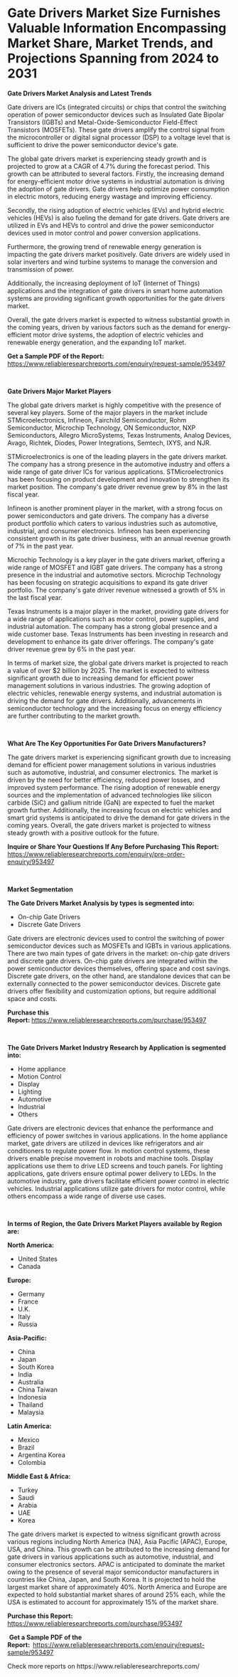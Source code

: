 <p><h1>Gate Drivers Market Size Furnishes Valuable Information Encompassing Market Share, Market Trends, and Projections Spanning from 2024 to 2031</h1></p><p><strong>Gate Drivers Market Analysis and Latest Trends</strong></p>
<p><p>Gate drivers are ICs (integrated circuits) or chips that control the switching operation of power semiconductor devices such as Insulated Gate Bipolar Transistors (IGBTs) and Metal-Oxide-Semiconductor Field-Effect Transistors (MOSFETs). These gate drivers amplify the control signal from the microcontroller or digital signal processor (DSP) to a voltage level that is sufficient to drive the power semiconductor device's gate.</p><p>The global gate drivers market is experiencing steady growth and is projected to grow at a CAGR of 4.7% during the forecast period. This growth can be attributed to several factors. Firstly, the increasing demand for energy-efficient motor drive systems in industrial automation is driving the adoption of gate drivers. Gate drivers help optimize power consumption in electric motors, reducing energy wastage and improving efficiency.</p><p>Secondly, the rising adoption of electric vehicles (EVs) and hybrid electric vehicles (HEVs) is also fueling the demand for gate drivers. Gate drivers are utilized in EVs and HEVs to control and drive the power semiconductor devices used in motor control and power conversion applications.</p><p>Furthermore, the growing trend of renewable energy generation is impacting the gate drivers market positively. Gate drivers are widely used in solar inverters and wind turbine systems to manage the conversion and transmission of power.</p><p>Additionally, the increasing deployment of IoT (Internet of Things) applications and the integration of gate drivers in smart home automation systems are providing significant growth opportunities for the gate drivers market.</p><p>Overall, the gate drivers market is expected to witness substantial growth in the coming years, driven by various factors such as the demand for energy-efficient motor drive systems, the adoption of electric vehicles and renewable energy generation, and the expanding IoT market.</p></p>
<p><strong>Get a Sample PDF of the Report:&nbsp;</strong> <a href="https://www.reliableresearchreports.com/enquiry/request-sample/953497">https://www.reliableresearchreports.com/enquiry/request-sample/953497</a></p>
<p>&nbsp;</p>
<p><strong>Gate Drivers Major Market Players</strong></p>
<p><p>The global gate drivers market is highly competitive with the presence of several key players. Some of the major players in the market include STMicroelectronics, Infineon, Fairchild Semiconductor, Rohm Semiconductor, Microchip Technology, ON Semiconductor, NXP Semiconductors, Allegro MicroSystems, Texas Instruments, Analog Devices, Avago, Richtek, Diodes, Power Integrations, Semtech, IXYS, and NJR.</p><p>STMicroelectronics is one of the leading players in the gate drivers market. The company has a strong presence in the automotive industry and offers a wide range of gate driver ICs for various applications. STMicroelectronics has been focusing on product development and innovation to strengthen its market position. The company's gate driver revenue grew by 8% in the last fiscal year.</p><p>Infineon is another prominent player in the market, with a strong focus on power semiconductors and gate drivers. The company has a diverse product portfolio which caters to various industries such as automotive, industrial, and consumer electronics. Infineon has been experiencing consistent growth in its gate driver business, with an annual revenue growth of 7% in the past year.</p><p>Microchip Technology is a key player in the gate drivers market, offering a wide range of MOSFET and IGBT gate drivers. The company has a strong presence in the industrial and automotive sectors. Microchip Technology has been focusing on strategic acquisitions to expand its gate driver portfolio. The company's gate driver revenue witnessed a growth of 5% in the last fiscal year.</p><p>Texas Instruments is a major player in the market, providing gate drivers for a wide range of applications such as motor control, power supplies, and industrial automation. The company has a strong global presence and a wide customer base. Texas Instruments has been investing in research and development to enhance its gate driver offerings. The company's gate driver revenue grew by 6% in the past year.</p><p>In terms of market size, the global gate drivers market is projected to reach a value of over $2 billion by 2025. The market is expected to witness significant growth due to increasing demand for efficient power management solutions in various industries. The growing adoption of electric vehicles, renewable energy systems, and industrial automation is driving the demand for gate drivers. Additionally, advancements in semiconductor technology and the increasing focus on energy efficiency are further contributing to the market growth.</p></p>
<p>&nbsp;</p>
<p><strong>What Are The Key Opportunities For Gate Drivers Manufacturers?</strong></p>
<p><p>The gate drivers market is experiencing significant growth due to increasing demand for efficient power management solutions in various industries such as automotive, industrial, and consumer electronics. The market is driven by the need for better efficiency, reduced power losses, and improved system performance. The rising adoption of renewable energy sources and the implementation of advanced technologies like silicon carbide (SiC) and gallium nitride (GaN) are expected to fuel the market growth further. Additionally, the increasing focus on electric vehicles and smart grid systems is anticipated to drive the demand for gate drivers in the coming years. Overall, the gate drivers market is projected to witness steady growth with a positive outlook for the future.</p></p>
<p><strong>Inquire or Share Your Questions If Any Before Purchasing This Report:</strong> <a href="https://www.reliableresearchreports.com/enquiry/pre-order-enquiry/953497">https://www.reliableresearchreports.com/enquiry/pre-order-enquiry/953497</a></p>
<p>&nbsp;</p>
<p><strong>Market Segmentation</strong></p>
<p><strong>The Gate Drivers Market Analysis by types is segmented into:</strong></p>
<p><ul><li>On-chip Gate Drivers</li><li>Discrete Gate Drivers</li></ul></p>
<p><p>Gate drivers are electronic devices used to control the switching of power semiconductor devices such as MOSFETs and IGBTs in various applications. There are two main types of gate drivers in the market: on-chip gate drivers and discrete gate drivers. On-chip gate drivers are integrated within the power semiconductor devices themselves, offering space and cost savings. Discrete gate drivers, on the other hand, are standalone devices that can be externally connected to the power semiconductor devices. Discrete gate drivers offer flexibility and customization options, but require additional space and costs.</p></p>
<p><strong>Purchase this Report:&nbsp;</strong><a href="https://www.reliableresearchreports.com/purchase/953497">https://www.reliableresearchreports.com/purchase/953497</a></p>
<p>&nbsp;</p>
<p><strong>The Gate Drivers Market Industry Research by Application is segmented into:</strong></p>
<p><ul><li>Home appliance</li><li>Motion Control</li><li>Display</li><li>Lighting</li><li>Automotive</li><li>Industrial</li><li>Others</li></ul></p>
<p><p>Gate drivers are electronic devices that enhance the performance and efficiency of power switches in various applications. In the home appliance market, gate drivers are utilized in devices like refrigerators and air conditioners to regulate power flow. In motion control systems, these drivers enable precise movement in robots and machine tools. Display applications use them to drive LED screens and touch panels. For lighting applications, gate drivers ensure optimal power delivery to LEDs. In the automotive industry, gate drivers facilitate efficient power control in electric vehicles. Industrial applications utilize gate drivers for motor control, while others encompass a wide range of diverse use cases.</p></p>
<p>&nbsp;</p>
<p><strong>In terms of Region, the Gate Drivers Market Players available by Region are:</strong></p>
<p>
    <p> <strong> North America: </strong>
        <ul>
            <li>United States</li>
            <li>Canada</li>
        </ul>
        </p> 
    <p> <strong> Europe: </strong>
        <ul>
            <li>Germany</li>
            <li>France</li>
            <li>U.K.</li>
            <li>Italy</li>
            <li>Russia</li>
        </ul>
        </p> 
    <p> <strong> Asia-Pacific: </strong>
        <ul>
            <li>China</li>
            <li>Japan</li>
            <li>South Korea</li>
            <li>India</li>
            <li>Australia</li>
            <li>China Taiwan</li>
            <li>Indonesia</li>
            <li>Thailand</li>
            <li>Malaysia</li>
        </ul>
        </p> 
    <p> <strong> Latin America: </strong>
        <ul>
            <li>Mexico</li>
            <li>Brazil</li>
            <li>Argentina Korea</li>
            <li>Colombia</li>
        </ul>
        </p> 
    <p> <strong> Middle East & Africa: </strong>
        <ul>
            <li>Turkey</li>
            <li>Saudi</li>
            <li>Arabia</li>
            <li>UAE</li>
            <li>Korea</li>
        </ul>
    </p>
    </p>
<p><p>The gate drivers market is expected to witness significant growth across various regions including North America (NA), Asia Pacific (APAC), Europe, USA, and China. This growth can be attributed to the increasing demand for gate drivers in various applications such as automotive, industrial, and consumer electronics sectors. APAC is anticipated to dominate the market owing to the presence of several major semiconductor manufacturers in countries like China, Japan, and South Korea. It is projected to hold the largest market share of approximately 40%. North America and Europe are expected to hold substantial market shares of around 25% each, while the USA is estimated to account for approximately 15% of the market share.</p></p>
<p><strong>Purchase this Report: </strong><a href="https://www.reliableresearchreports.com/purchase/953497">https://www.reliableresearchreports.com/purchase/953497</a></p>
<p>&nbsp;<strong>Get a Sample PDF of the Report:&nbsp;&nbsp;</strong><a href="https://www.reliableresearchreports.com/enquiry/request-sample/953497">https://www.reliableresearchreports.com/enquiry/request-sample/953497</a></p>
<p><strong></strong></p>
<p>Check more reports on https://www.reliableresearchreports.com/</p>